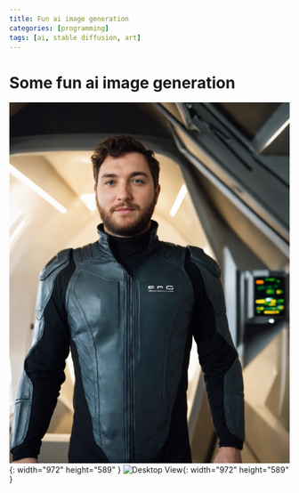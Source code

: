 ```yaml
---
title: Fun ai image generation
categories: [programming]
tags: [ai, stable diffusion, art]
---
```


# Some fun ai image generation

![Desktop View](/assets/img/chris.png){: width="972" height="589" }
![Desktop View](/assets/img/chris_watercolor.png){: width="972" height="589" }